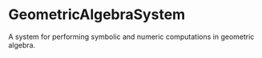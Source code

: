 # GeometricAlgebraSystem

A system for performing symbolic and numeric computations in geometric algebra.